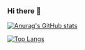 ### Hi there 👋

<!--
**danielsaluceste/danielsaluceste** is a ✨ _special_ ✨ repository because its `README.md` (this file) appears on your GitHub profile.

Here are some ideas to get you started:

- 🔭 I’m currently working on DataCake...
- 📚 I am student of computer science at the UNISAGRADO (Centro Universitário Sagrado Coração).
- 👯 I’m looking to collaborate on ...
- 🤔 I’m looking for help with ...
- 💬 Ask me about ...
- 📫 How to reach me: ...
- 😄 Pronouns: ...
- ⚡ Fun fact: ...
-->

[![Anurag's GitHub stats](https://github-readme-stats.vercel.app/api?username=danielsaluceste)](https://github.com/anuraghazra/github-readme-stats)

[![Top Langs](https://github-readme-stats.vercel.app/api/top-langs/?username=danielsaluceste&layout=compact)](https://github.com/anuraghazra/github-readme-stats)


